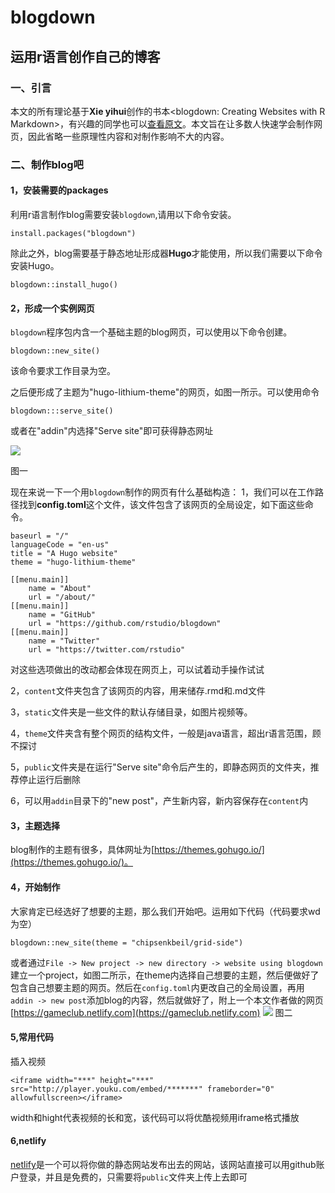 # blogdown

## 运用r语言创作自己的博客


### 一、引言
本文的所有理论基于**Xie yihui**创作的书本<blogdown: Creating Websites with R Markdown>，有兴趣的同学也可以[查看原文](https://bookdown.org/yihui/blogdown/)。本文旨在让多数人快速学会制作网页，因此省略一些原理性内容和对制作影响不大的内容。


### 二、制作blog吧


#### 1，安装需要的packages
利用r语言制作blog需要安装`blogdown`,请用以下命令安装。


```     
install.packages("blogdown")     
```


除此之外，blog需要基于静态地址形成器**Hugo**才能使用，所以我们需要以下命令安装Hugo。


```     
blogdown::install_hugo()         
```

#### 2，形成一个实例网页

`blogdown`程序包内含一个基础主题的blog网页，可以使用以下命令创建。


```    
blogdown::new_site()      
```

该命令要求工作目录为空。


之后便形成了主题为"hugo-lithium-theme"的网页，如图一所示。可以使用命令


```
blogdown:::serve_site()
```


或者在"addin"内选择"Serve site"即可获得静态网址


![](https://bookdown.org/yihui/blogdown/images/lithium-theme.png)


图一


现在来说一下一个用`blogdown`制作的网页有什么基础构造：
1，我们可以在工作路径找到**config.toml**这个文件，该文件包含了该网页的全局设定，如下面这些命令。


```
baseurl = "/"
languageCode = "en-us"
title = "A Hugo website"
theme = "hugo-lithium-theme"

[[menu.main]]
    name = "About"
    url = "/about/"
[[menu.main]]
    name = "GitHub"
    url = "https://github.com/rstudio/blogdown"
[[menu.main]]
    name = "Twitter"
    url = "https://twitter.com/rstudio"
```
对这些选项做出的改动都会体现在网页上，可以试着动手操作试试

2，`content`文件夹包含了该网页的内容，用来储存.rmd和.md文件

3，`static`文件夹是一些文件的默认存储目录，如图片视频等。

4，`theme`文件夹含有整个网页的结构文件，一般是java语言，超出r语言范围，顾不探讨

5，`public`文件夹是在运行"Serve site"命令后产生的，即静态网页的文件夹，推荐停止运行后删除

6，可以用`addin`目录下的"new post"，产生新内容，新内容保存在`content`内


#### 3，主题选择

blog制作的主题有很多，具体网址为[https://themes.gohugo.io/](https://themes.gohugo.io/)。

#### 4，开始制作

大家肯定已经选好了想要的主题，那么我们开始吧。运用如下代码（代码要求wd为空）
```
blogdown::new_site(theme = "chipsenkbeil/grid-side")
```
或者通过`File -> New project -> new directory -> website using blogdown`建立一个project，如图二所示，在theme内选择自己想要的主题，然后便做好了包含自己想要主题的网页。然后在`config.toml`内更改自己的全局设置，再用`addin -> new post`添加blog的内容，然后就做好了，附上一个本文作者做的网页[https://gameclub.netlify.com](https://gameclub.netlify.com)
![](https://github.com/notplayingcute/blogdown/blob/master/%E5%B1%8F%E5%B9%95%E6%88%AA%E5%9B%BE(2).png)
图二


#### 5,常用代码
插入视频
```
<iframe width="***" height="***" src="http://player.youku.com/embed/*******" frameborder="0" allowfullscreen></iframe>
```
width和hight代表视频的长和宽，该代码可以将优酷视频用iframe格式播放

#### 6,netlify
[netlify](https://app.netlify.com/)是一个可以将你做的静态网站发布出去的网站，该网站直接可以用github账户登录，并且是免费的，只需要将`public`文件夹上传上去即可

